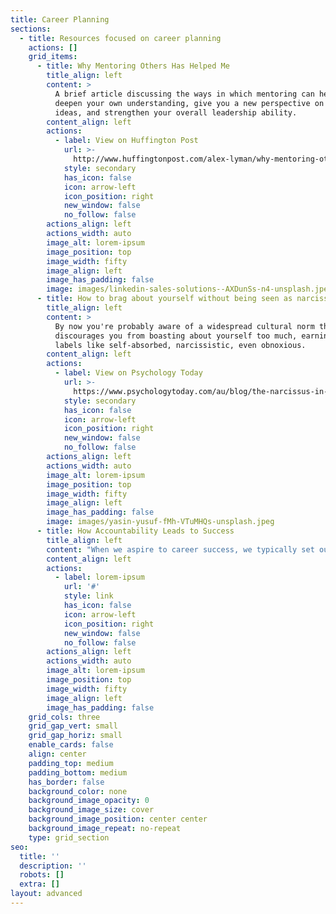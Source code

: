 ```yaml
---
title: Career Planning
sections:
  - title: Resources focused on career planning
    actions: []
    grid_items:
      - title: Why Mentoring Others Has Helped Me
        title_align: left
        content: >
          A brief article discussing the ways in which mentoring can help you to
          deepen your own understanding, give you a new perspective on old
          ideas, and strengthen your overall leadership ability.
        content_align: left
        actions:
          - label: View on Huffington Post
            url: >-
              http://www.huffingtonpost.com/alex-lyman/why-mentoring-others-has-_b_10214756.html
            style: secondary
            has_icon: false
            icon: arrow-left
            icon_position: right
            new_window: false
            no_follow: false
        actions_align: left
        actions_width: auto
        image_alt: lorem-ipsum
        image_position: top
        image_width: fifty
        image_align: left
        image_has_padding: false
        image: images/linkedin-sales-solutions--AXDunSs-n4-unsplash.jpeg
      - title: How to brag about yourself without being seen as narcissistic
        title_align: left
        content: >
          By now you're probably aware of a widespread cultural norm that
          discourages you from boasting about yourself too much, earning you
          labels like self-absorbed, narcissistic, even obnoxious.
        content_align: left
        actions:
          - label: View on Psychology Today
            url: >-
              https://www.psychologytoday.com/au/blog/the-narcissus-in-all-us/201001/how-brag-about-yourself-without-being-seen-narcissistic
            style: secondary
            has_icon: false
            icon: arrow-left
            icon_position: right
            new_window: false
            no_follow: false
        actions_align: left
        actions_width: auto
        image_alt: lorem-ipsum
        image_position: top
        image_width: fifty
        image_align: left
        image_has_padding: false
        image: images/yasin-yusuf-fMh-VTuMHQs-unsplash.jpeg
      - title: How Accountability Leads to Success
        title_align: left
        content: "When we aspire to career success, we typically set our sights on external factors. We establish our goals, determine a strategy, and map out the tasks.\_\n"
        content_align: left
        actions:
          - label: lorem-ipsum
            url: '#'
            style: link
            has_icon: false
            icon: arrow-left
            icon_position: right
            new_window: false
            no_follow: false
        actions_align: left
        actions_width: auto
        image_alt: lorem-ipsum
        image_position: top
        image_width: fifty
        image_align: left
        image_has_padding: false
    grid_cols: three
    grid_gap_vert: small
    grid_gap_horiz: small
    enable_cards: false
    align: center
    padding_top: medium
    padding_bottom: medium
    has_border: false
    background_color: none
    background_image_opacity: 0
    background_image_size: cover
    background_image_position: center center
    background_image_repeat: no-repeat
    type: grid_section
seo:
  title: ''
  description: ''
  robots: []
  extra: []
layout: advanced
---
```

